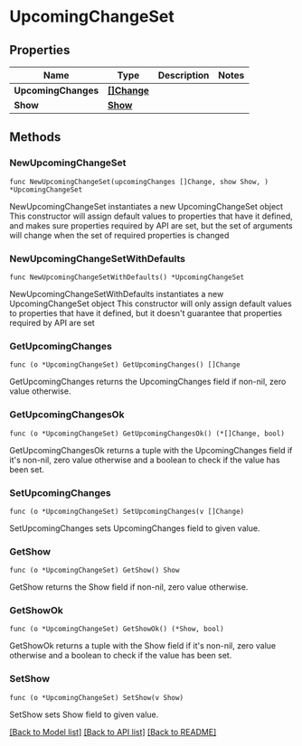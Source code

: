 # UpcomingChangeSet

## Properties

Name | Type | Description | Notes
------------ | ------------- | ------------- | -------------
**UpcomingChanges** | [**[]Change**](Change.md) |  | 
**Show** | [**Show**](Show.md) |  | 

## Methods

### NewUpcomingChangeSet

`func NewUpcomingChangeSet(upcomingChanges []Change, show Show, ) *UpcomingChangeSet`

NewUpcomingChangeSet instantiates a new UpcomingChangeSet object
This constructor will assign default values to properties that have it defined,
and makes sure properties required by API are set, but the set of arguments
will change when the set of required properties is changed

### NewUpcomingChangeSetWithDefaults

`func NewUpcomingChangeSetWithDefaults() *UpcomingChangeSet`

NewUpcomingChangeSetWithDefaults instantiates a new UpcomingChangeSet object
This constructor will only assign default values to properties that have it defined,
but it doesn't guarantee that properties required by API are set

### GetUpcomingChanges

`func (o *UpcomingChangeSet) GetUpcomingChanges() []Change`

GetUpcomingChanges returns the UpcomingChanges field if non-nil, zero value otherwise.

### GetUpcomingChangesOk

`func (o *UpcomingChangeSet) GetUpcomingChangesOk() (*[]Change, bool)`

GetUpcomingChangesOk returns a tuple with the UpcomingChanges field if it's non-nil, zero value otherwise
and a boolean to check if the value has been set.

### SetUpcomingChanges

`func (o *UpcomingChangeSet) SetUpcomingChanges(v []Change)`

SetUpcomingChanges sets UpcomingChanges field to given value.


### GetShow

`func (o *UpcomingChangeSet) GetShow() Show`

GetShow returns the Show field if non-nil, zero value otherwise.

### GetShowOk

`func (o *UpcomingChangeSet) GetShowOk() (*Show, bool)`

GetShowOk returns a tuple with the Show field if it's non-nil, zero value otherwise
and a boolean to check if the value has been set.

### SetShow

`func (o *UpcomingChangeSet) SetShow(v Show)`

SetShow sets Show field to given value.



[[Back to Model list]](../README.md#documentation-for-models) [[Back to API list]](../README.md#documentation-for-api-endpoints) [[Back to README]](../README.md)


